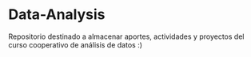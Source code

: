 # Data-Analysis
Repositorio destinado a almacenar aportes, actividades y proyectos del curso cooperativo de análisis de datos :)
